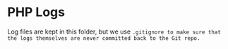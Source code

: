 # PHP Logs
Log files are kept in this folder, but we use `.gitignore to make sure that the logs themselves are never committed back to the Git repo.`
